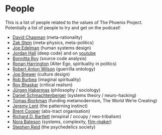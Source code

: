# People
This is a list of people related to the values of The Phoenix Project. Potentially a list of people to try and get on the podcast!

* [David Chapman][1] (meta-rationality)
* [Zak Stein][2] (meta-physics, meta-politics)
* [Joe Edelman][3] (human systems design)
* [Jordan Hall][4] (deep code) and on [youtube][5]
* [Bonnitta Roy][6] (source code analysis)
* [Ronan Harrington][7] (Alter Ego, spirituality in politics)
* [Robert Anton Wilson][8] (guerrilla ontology)
* [Joe Brewer][9] (culture design)
* [Rob Burbea][10] (imaginal spirituality)
* [Roy Bhaskar][11] (critical realism)
* [Jürgen Habermas][12] (philosophy / sociology)
* [Daniel Schmachtenberger][13] (systems theory / neuro-hacking)
* [Tomas Bjorkman][14] (funding metamodernism, The World We‘re Creating)
* [Jeremy Lent][15] (the patterning instinct)
* [Brent Cooper][16] (abs-tract organisation)
* [Richard D. Bartlett][17] (enspiral / occupy / neo-tribalism)
* [Nora Bateson][18] (systems, complexity, [film-maker][19])
* [Stephen Reid][20] (the psychedelics society)







[1]:	https://meaningness.com/
[2]:	http://www.zakstein.org
[3]:	https://medium.com/@edelwax
[4]:	https://medium.com/@jordangreenhall
[5]:	https://www.youtube.com/user/jordangreenhall/videos?shelf_id=3&sort=dd&view=0
[6]:	https://medium.com/open-participatory-organized/how-self-organization-happens-f622f6566074
[7]:	http://alterego.network/
[8]:	https://www.goodreads.com/author/show/2918.Robert_Anton_Wilson?from_search=true
[9]:	https://medium.com/@joe_brewer
[10]:	http://www.robburbea.com/
[11]:	https://roybhaskar.wordpress.com/
[12]:	https://www.goodreads.com/author/show/31386.J_rgen_Habermas?from_search=true
[13]:	https://civilizationemerging.com
[14]:	http://www.tomas-bjorkman.com/
[15]:	https://www.jeremylent.com/
[16]:	https://medium.com/the-abs-tract-organization
[17]:	http://richdecibels.com/
[18]:	https://norabateson.wordpress.com
[19]:	http://www.anecologyofmind.com/thefilm.html
[20]:	http://stephenreid.net/